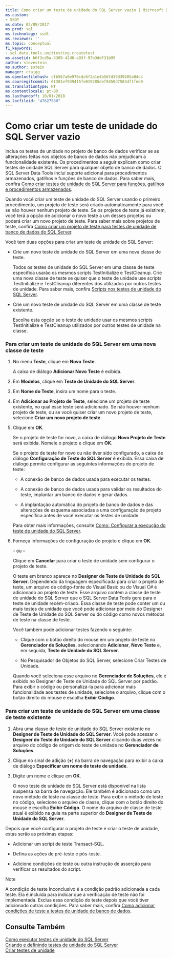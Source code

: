 ```yaml
---
title: Como criar um teste de unidade do SQL Server vazio | Microsoft Docs
ms.custom:
- SSDT
ms.date: 02/09/2017
ms.prod: sql
ms.technology: ssdt
ms.reviewer: ''
ms.topic: conceptual
f1_keywords:
- sql.data.tools.unittesting.createtest
ms.assetid: b6f3cd5a-3389-42d6-a93f-97b3ddf31b95
author: stevestein
ms.author: sstein
manager: craigg
ms.openlocfilehash: cfb567a0e970cdc6f2a1e4b56fd39d39405a84c4
ms.sourcegitcommit: 61381ef939415fe019285def9450d7583df1fed0
ms.translationtype: HT
ms.contentlocale: pt-BR
ms.lasthandoff: 10/01/2018
ms.locfileid: "47627580"
---
```

# <a name="how-to-create-an-empty-sql-server-unit-test"></a>Como criar um teste de unidade do SQL Server vazio
Inclua os testes de unidade no projeto de banco de dados verificar se as alterações feitas nos objetos de banco de dados não prejudicam a funcionalidade existente. Os procedimentos a seguir explicam como criar testes de unidade SQL Server para qualquer objeto de banco de dados. O SQL Server Data Tools inclui suporte adicional para procedimentos armazenados, gatilhos e funções de banco de dados. Para saber mais, confira [Como criar testes de unidade do SQL Server para funções, gatilhos e procedimentos armazenados](../ssdt/how-to-create-unit-tests-for-functions-triggers-stored-procedures.md).  
  
Quando você criar um teste de unidade do SQL Server usando o primeiro procedimento, um projeto de teste será criado automaticamente para você se não houver nenhum projeto de teste. Se os projetos de teste já existirem, você terá a opção de adicionar o novo teste a um desses projetos ou poderá criar um novo projeto de teste. Para saber mais sobre projetos de teste, confira [Como criar um projeto de teste para testes de unidade de banco de dados do SQL Server](../ssdt/how-to-create-a-test-project-for-sql-server-database-unit-testing.md).  
  
Você tem duas opções para criar um teste de unidade do SQL Server:  
  
-   Crie um novo teste de unidade do SQL Server em uma nova classe de teste.  
  
    Todos os testes de unidade do SQL Server em uma classe de teste específica usarão os mesmos scripts TestInitialize e TestCleanup. Crie uma nova classe de teste se quiser que o teste de unidade use scripts TestInitialize e TestCleanup diferentes dos utilizados por outros testes de unidade. Para saber mais, confira [Scripts nos testes de unidade do SQL Server](../ssdt/scripts-in-sql-server-unit-tests.md).  
  
-   Crie um novo teste de unidade do SQL Server em uma classe de teste existente.  
  
    Escolha esta opção se o teste de unidade usar os mesmos scripts TestInitialize e TestCleanup utilizados por outros testes de unidade na classe.  
  
### <a name="to-create-a-sql-server-unit-test-inside-a-new-test-class"></a>Para criar um teste de unidade do SQL Server em uma nova classe de teste  
  
1.  No menu **Teste**, clique em **Novo Teste**.  
  
    A caixa de diálogo **Adicionar Novo Teste** é exibida.  
  
2.  Em **Modelos**, clique em **Teste de Unidade do SQL Server**.  
  
3.  Em **Nome do Teste**, insira um nome para o teste.  
  
4.  Em **Adicionar ao Projeto de Teste**, selecione um projeto de teste existente, no qual esse teste será adicionado. Se não houver nenhum projeto de teste, ou se você quiser criar um novo projeto de teste, selecione **Criar um novo <language>projeto de teste**.  
  
5.  Clique em **OK**.  
  
    Se o projeto de teste for novo, a caixa de diálogo **Novo Projeto de Teste** será exibida. Nomeie o projeto e clique em **OK**.  
  
    Se o projeto de teste for novo ou não tiver sido configurado, a caixa de diálogo **Configuração de Teste do SQL Server<ProjectName>** é exibida. Essa caixa de diálogo permite configurar as seguintes informações do projeto de teste:  
  
    -   A conexão de banco de dados usada para executar os testes.  
  
    -   A conexão de banco de dados usada para validar os resultados do teste, implantar um banco de dados e gerar dados.  
  
    -   A implantação automática do projeto de banco de dados e das alterações de esquema associadas a uma configuração de projeto específica antes de você executar os testes de unidade.  
  
    Para obter mais informações, consulte [Como: Configurar a execução do teste de unidade do SQL Server](../ssdt/how-to-configure-sql-server-unit-test-execution.md).  
  
6.  Forneça informações de configuração do projeto e clique em **OK**.  
  
    \- ou –  
  
    Clique em **Cancelar** para criar o teste de unidade sem configurar o projeto de teste.  
  
    O teste em branco aparece no **Designer de Teste de Unidade do SQL Server**. Dependendo da linguagem especificada para criar o projeto de teste, um arquivo de código-fonte do Visual Basic ou do Visual C\# é adicionado ao projeto de teste. Esse arquivo contém a classe de teste de unidade do SQL Server que o SQL Server Data Tools gera para o teste de unidade recém-criado. Essa classe de teste pode conter um ou mais testes de unidade que você pode adicionar por meio do Designer de Teste de Unidade do SQL Server ou do código como novos métodos de teste na classe de teste.  
  
    Você também pode adicionar testes fazendo o seguinte:  
  
    -   Clique com o botão direito do mouse em um projeto de teste no **Gerenciador de Soluções**, selecionando **Adicionar**, **Novo Teste** e, em seguida, **Teste de Unidade do SQL Server**.  
  
    -   No Pesquisador de Objetos do SQL Server, selecione Criar Testes de Unidade.  
  
    Quando você seleciona esse arquivo no **Gerenciador de Soluções**, ele é exibido no Designer de Teste de Unidade do SQL Server por padrão. Para exibir o código ou personalizá-la para adicionar mais funcionalidade aos testes de unidade, selecione o arquivo, clique com o botão direito do mouse e escolha **Exibir Código**.  
  
### <a name="to-create-a-sql-server-unit-test-inside-an-existing-test-class"></a>Para criar um teste de unidade do SQL Server em uma classe de teste existente  
  
1.  Abra uma classe de teste de unidade do SQL Server existente no **Designer de Teste de Unidade do SQL Server**. Você pode acessar o **Designer do Teste de Unidade do SQL Server** clicando duas vezes no arquivo do código de origem do teste de unidade no **Gerenciador de Soluções**.  
  
2.  Clique no sinal de adição (**+**) na barra de navegação para exibir a caixa de diálogo **Especificar um nome de teste de unidade**.  
  
3.  Digite um nome e clique em **OK**.  
  
    O novo teste de unidade do SQL Server está disponível na lista suspensa na barra de navegação. Ele também é adicionado como um novo método de teste na classe de teste. Para exibir o método de teste no código, selecione o arquivo de classe, clique com o botão direito do mouse e escolha **Exibir Código**. O nome do arquivo de classe de teste atual é exibido na guia na parte superior do **Designer de Teste de Unidade do SQL Server**.  
  
Depois que você configurar o projeto de teste e criar o teste de unidade, estas serão as próximas etapas:  
  
-   Adicionar um script de teste Transact\-SQL.  
  
-   Defina as ações de pré-teste e pós-teste.  
  
-   Adicione condições de teste ou outra instrução de asserção para verificar os resultados do script.  
  
> [!NOTE]  
> A condição de teste Inconclusivo é a condição padrão adicionada a cada teste. Ela é incluída para indicar que a verificação de teste não foi implementada. Exclua essa condição do teste depois que você tiver adicionado outras condições. Para saber mais, confira [Como adicionar condições de teste a testes de unidade de banco de dados](http://msdn.microsoft.com/library/aa833242(VS.100).aspx).  
  
## <a name="see-also"></a>Consulte Também  
[Como executar testes de unidade do SQL Server](../ssdt/how-to-run-sql-server-unit-tests.md)  
[Criando e definindo testes de unidade do SQL Server](../ssdt/creating-and-defining-sql-server-unit-tests.md)  
[Criar testes de unidade](http://msdn.microsoft.com/library/ms182523(VS.90).aspx)  
  
